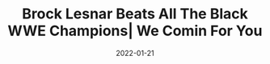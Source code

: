 ---
title: "Brock Lesnar Beats All The Black WWE Champions| We Comin For You"
date: 2022-01-21
description: "Brock Lesnar Beats All The Black WWE Champions| We Comin For You"
longDescription: >-
    We Comin For You Wrestling Cast returns! The crew talks about Big E's WWE title reign then realizes that Brock Lesnar beating Big E isn't anything new. That is because Brock Lesnar beats all the Black WWE Champions!
    
    Visit ProWrestlingBlack.org for all We Comin For You Cast episodes!  Send questions or comments to WeCominForYouCast@gmail.com
    
    WCFY online ​  ​
    
    RVS: @FranchICE06 
    ROD: @R8TED_R
    FB Group: https://bit.ly/3iGwOMw​ 
    ​IG: https://bit.ly/2NB17ZB ​  
    
    
    Follow SOLC Network online
    
    Instagram: https://bit.ly/39VL542                
    Twitter: https://bit.ly/39aL395                
    Facebook: https://bit.ly/3sQn7je             
    
    To Listen to the podcast
    
    Podbean https://bit.ly/3t7SDJH            
    YouTube http://bit.ly/3ouZqJU            
    Spotify http://spoti.fi/3pwZZnJ            
    Apple http://apple.co/39rwjD1            
    Stitcher http://bit.ly/3puGQ5P            
    IHeartRadio http://ihr.fm/2L0A2y1
duration: "0:08:19"
youtubeId: "FLennzeVQq0"

image: "/uploads/thumbnails/FLennzeVQq0.jpg"
tags: ["wrestling","wwe"]
draft: false
---
